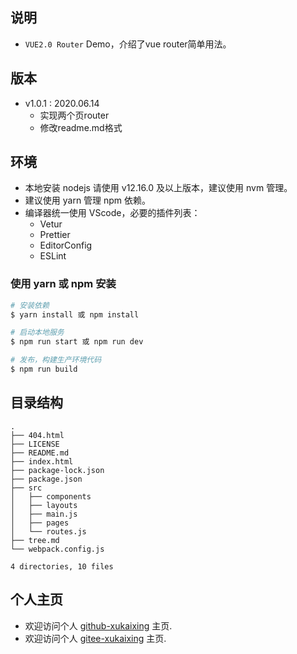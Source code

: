 ## 说明

- `VUE2.0 Router` Demo，介绍了vue router简单用法。
  
## 版本

- v1.0.1 : 2020.06.14
  - 实现两个页router
  - 修改readme.md格式

## 环境

- 本地安装 nodejs 请使用 v12.16.0 及以上版本，建议使用 nvm 管理。
- 建议使用 yarn 管理 npm 依赖。
- 编译器统一使用 VScode，必要的插件列表：
  - Vetur
  - Prettier
  - EditorConfig
  - ESLint

### 使用 yarn 或 npm 安装

```bash
# 安装依赖
$ yarn install 或 npm install

# 启动本地服务
$ npm run start 或 npm run dev

# 发布，构建生产环境代码
$ npm run build
```

## 目录结构

```
.
├── 404.html
├── LICENSE
├── README.md
├── index.html
├── package-lock.json
├── package.json
├── src
│   ├── components
│   ├── layouts
│   ├── main.js
│   ├── pages
│   └── routes.js
├── tree.md
└── webpack.config.js

4 directories, 10 files

```

## 个人主页
- 欢迎访问个人 [github-xukaixing](https://github.com/xukaixing) 主页.
- 欢迎访问个人 [gitee-xukaixing](https://gitee.com/xukaixing) 主页.
